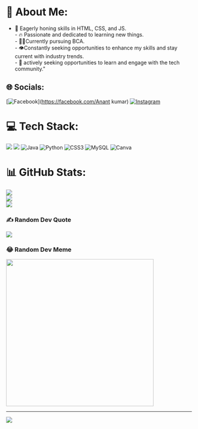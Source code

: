 # 💫 About Me:
- 🔰 Eagerly honing skills in HTML, CSS, and JS.<br>- 🔥 Passionate and dedicated to learning new things.<br>- 🧑‍💻Currently pursuing BCA.<br>- 👁️Constantly seeking opportunities to enhance my skills and stay current with industry trends.<br>- 💮 actively seeking opportunities to learn and engage with the tech community."


## 🌐 Socials:
[![Facebook](https://img.shields.io/badge/Facebook-%231877F2.svg?logo=Facebook&logoColor=white)](https://facebook.com/Anant kumar) [![Instagram](https://img.shields.io/badge/Instagram-%23E4405F.svg?logo=Instagram&logoColor=white)](https://instagram.com/kumar_anant_01) 

# 💻 Tech Stack:
![](https://img.shields.io/badge/c-%2300599C.svg?style=for-the-badge&logo=c&logoColor=white) ![](https://img.shields.io/badge/c++-%2300599C.svg?style=for-the-badge&logo=c%2B%2B&logoColor=white) ![Java](https://img.shields.io/badge/java-%23ED8B00.svg?style=for-the-badge&logo=openjdk&logoColor=white) ![Python](https://img.shields.io/badge/python-3670A0?style=for-the-badge&logo=python&logoColor=ffdd54) ![CSS3](https://img.shields.io/badge/css3-%231572B6.svg?style=for-the-badge&logo=css3&logoColor=white) ![MySQL](https://img.shields.io/badge/mysql-%2300000f.svg?style=for-the-badge&logo=mysql&logoColor=white) ![Canva](https://img.shields.io/badge/Canva-%2300C4CC.svg?style=for-the-badge&logo=Canva&logoColor=white)
# 📊 GitHub Stats:
![](https://github-readme-stats.vercel.app/api?username=Anant1004&theme=dark&hide_border=false&include_all_commits=false&count_private=false)<br/>
![](https://github-readme-streak-stats.herokuapp.com/?user=Anant1004&theme=dark&hide_border=false)<br/>
![](https://github-readme-stats.vercel.app/api/top-langs/?username=Anant1004&theme=dark&hide_border=false&include_all_commits=false&count_private=false&layout=compact)

### ✍️ Random Dev Quote
![](https://quotes-github-readme.vercel.app/api?type=horizontal&theme=radical)

### 😂 Random Dev Meme
<img src='https://randommeme-five.vercel.app/' style="height: 400px;"/>

---
[![](https://visitcount.itsvg.in/api?id=Anant1004&icon=0&color=0)](https://visitcount.itsvg.in)

<!-- Proudly created with GPRM ( https://gprm.itsvg.in ) -->
